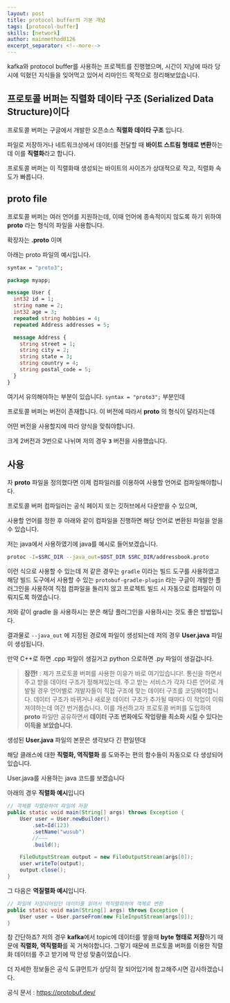 ```yaml
---
layout: post
title: protocol buffer의 기본 개념
tags: [protocol-buffer]
skills: [network]
author: mainmethod0126
excerpt_separator: <!--more-->
---
```


kafka와 protocol buffer를 사용하는 프로젝트를 진행했으며, 시간이 지남에 따라 당시에 익혔던 지식들을 잊어먹고 있어서 리마인드 목적으로 정리해보았습니다.

<!--more-->

## 프로토콜 버퍼는 직렬화 데이타 구조 (Serialized Data Structure)이다

프로토콜 버퍼는 구글에서 개발한 오픈소스 **직렬화 데이타 구조** 입니다.

파일로 저장하거나 네트워크상에서 데이터를 전달할 때 **바이트 스트림 형태로 변환**하는데 이를 **직렬화**라고 합니다.

프로토콜 버퍼는 이 직렬화때 생성되는 바이트의 사이즈가 상대적으로 작고, 직렬화 속도가 빠릅니다.

## proto file

프로토콜 버퍼는 여러 언어를 지원하는데, 이때 언어에 종속적이지 않도록 하기 위하여 **proto** 라는 형식의 파일을 사용합니다.

확장자는 **.proto** 이며

아래는 proto 파일의 예시입니다.

```proto
syntax = "proto3";

package myapp;

message User {
  int32 id = 1;
  string name = 2;
  int32 age = 3;
  repeated string hobbies = 4;
  repeated Address addresses = 5;

  message Address {
    string street = 1;
    string city = 2;
    string state = 3;
    string country = 4;
    string postal_code = 5;
  }
}
```

여기서 유의해야하는 부분이 있습니다. `syntax = "proto3";` 부분인데

프로토콜 버퍼는 버전이 존재합니다. 이 버전에 따라서 **proto** 의 형식이 달라지는데

어떤 버전을 사용할지에 따라 양식을 맞춰야합니다.

크게 2버전과 3번으로 나뉘며 저의 경우 **`3`** 버전을 사용했습니다.

## 사용

자 **proto** 파일을 정의했다면 이제 컴파일러를 이용하여 사용할 언어로 컴파일해야합니다.

프로토콜 버퍼 컴파일러는 공식 페이지 또는 깃허브에서 다운받을 수 있으며,

사용할 언어를 정한 후 아래와 같이 컴파일을 진행하면 해당 언어로 변환된 파일을 얻을 수 있습니다.

저는 java에서 사용하였기에 java를 예시로 들어보겠습니다.

```bash
protoc -I=$SRC_DIR --java_out=$DST_DIR $SRC_DIR/addressbook.proto
```

이런 식으로 사용할 수 있는데 저 같은 경우는 `gradle` 이라는 빌드 도구를 사용하였고 해당 빌드 도구에서 사용할 수 있는 `protobuf-gradle-plugin` 라는 구글이 개발한 플러그인을 사용하여 직접 컴파일을 돌리지 않고 프로젝트 빌드 시 자동으로 컴파일이 이뤄지도록 하였습니다.

저와 같이 gradle 을 사용하시는 분은 해당 플러그인을 사용하시는 것도 좋은 방법입니다.

결과물로 `--java_out` 에 지정된 경로에 파일이 생성되는데 저의 경우 **User.java** 파일이 생성됩니다.

만약 C++로 하면 .cpp 파일이 생길거고 python 으로하면 .py 파일이 생길겁니다.

> **잠깐!** : 제가 프로토콜 버퍼를 사용한 이유가 바로 여기있습니다!.
>통신을 하면서 주고 받을 데이터 구조가 정해져있는데. 주고 받는 서비스가 각자 다른 언어로 개발될 경우 언어별로  개발자들이 직접 구조에 맞는 데이터 구조를 코딩해야합니다.
>데이터 구조가 바뀌거나 새로운 데이터 구조가 추가될 때마다 이 작업이 이뤄져야하는데 여간 번거롭습니다.
>이를 개선하고자 프로토콜 버퍼를 도입하여 **proto** 파일만 공유하면서
>**데이터 구조 변화에도 작업량을 최소화 시킬 수 있다는 이득을 보았습니다.**

생성된 **User.java** 파일의 본문은 생각보다 긴 편일텐대

해당 클래스에 대한 **직렬화, 역직렬화** 를 도와주는 편의 함수들이 자동으로 다 생성되어있습니다.

User.java를 사용하는 java 코드를 보겠습니다

아래의 경우 **직렬화 예시**입니다

```java
// 객체를 직렬화하여 파일에 저장
public static void main(String[] args) throws Exception {
    User user = User.newBuilder()
        .set=Id(123)
        .setName("wusub")
        //~~~
        .build();

    FileOutputStream output = new FileOutputStream(args[0]);
    user.writeTo(output);
    output.close();
}
```

그 다음은 **역질렬화 예시**입니다.

```java
// 파일에 저장되어있던 데이터를 읽어서 역직렬화하여 객체로 변환
public static void main(String[] args) throws Exception {
    User user = User.parseFrom(new FileInputStream(args[0]); 
}
```

참 간단하죠?
저의 경우 **kafka**에서 topic에 데이터를 쌓을때 **byte 형태로 저장**하기 때문에 **직렬화, 역직렬화**를 꼭 거쳐야합니다.
그렇기 때문에 프로토콜 버퍼를 이용한 직렬화 데이터를 주고 받기에 딱 안성 맞춤이었습니다.

더 자세한 정보들은 공식 도큐먼트가 상당히 잘 되어있기에 참고해주시면 감사하겠습니다.

공식 문서 : https://protobuf.dev/
